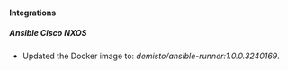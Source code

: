 
#### Integrations

##### Ansible Cisco NXOS

- Updated the Docker image to: *demisto/ansible-runner:1.0.0.3240169*.

